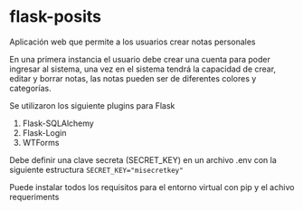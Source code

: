 # flask-posits
Aplicación web que permite a los usuarios crear notas personales 

En una primera instancia el usuario debe crear una cuenta para poder ingresar al sistema, una vez en el sistema tendrá la capacidad de crear, editar y borrar notas, las notas pueden ser de diferentes colores y categorías.

Se utilizaron los siguiente plugins para Flask
1. Flask-SQLAlchemy
2. Flask-Login
3. WTForms

Debe definir una clave secreta (SECRET_KEY) en un archivo .env con la siguiente estructura `SECRET_KEY="misecretkey"`

Puede instalar todos los requisitos para el entorno virtual con pip y el achivo requeriments
